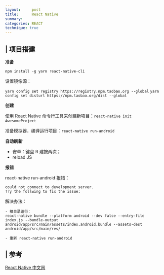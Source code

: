 ```yaml
---
layout:     post
title:      React Native
summary: 
categories: REACT
technique: true
---
```



## | 项目搭建

**准备**

`npm install -g yarn react-native-cli`

设置镜像源：

`yarn config set registry https://registry.npm.taobao.org --global`
`yarn config set disturl https://npm.taobao.org/dist --global`

**创建**

使用 React Native 命令行工具来创建新项目：`react-native init AwesomeProject`

准备模拟器，编译运行项目：`react-native run-android`


**自动刷新**

- 安卓：键盘 R 建按两次；
- reload JS


**报错**

react-native run-android 报错：
```
could not connect to development server. 
Try the follwing to fix the issue:
```

解决办法：

```
- 根目录运行：
react-native bundle --platform android --dev false --entry-file index.js --bundle-output android/app/src/main/assets/index.android.bundle --assets-dest android/app/src/main/res/ 

- 重新 react-native run-android
```


## | 参考
[React Native 中文网](https://reactnative.cn/docs/getting-started/)